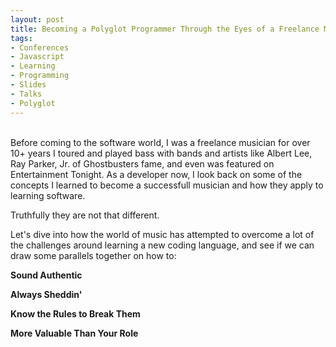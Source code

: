 ```yaml
---
layout: post
title: Becoming a Polyglot Programmer Through the Eyes of a Freelance Musician - SoCal Code Camp '15 - LA
tags:
- Conferences
- Javascript
- Learning
- Programming
- Slides
- Talks
- Polyglot
---
```

<script async class="speakerdeck-embed" data-id="7233705c333a43ddb40f01b9f7030b89" data-ratio="1.33333333333333" src="//speakerdeck.com/assets/embed.js"></script>
<br>
Before coming to the software world, I was a freelance musician for over 10+ years I toured and played bass with bands and artists like Albert Lee, Ray Parker, Jr. of Ghostbusters fame, and even was featured on Entertainment Tonight. As a developer now, I look back on some of the concepts I learned to become a successfull musician and how they apply to learning software.

Truthfully they are not that different.



Let's dive into how the world of music has attempted to overcome a lot of the challenges around learning a new coding language, and see if we can draw some parallels together on how to:


**Sound Authentic**

**Always Sheddin'**

**Know the Rules to Break Them**

**More Valuable Than Your Role**

